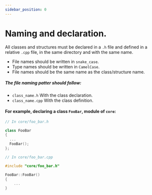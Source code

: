 ```yaml
---
sidebar_position: 0
---
```


# Naming and declaration.

All classes and structures must be declared in a `.h` file and defined in a relative `.cpp` file, in the same directory and with the same name.

- File names should be written in `snake_case`.
- Type names should be written in `CamelCase`.
- File names should be the same name as the class/structure name.

##### The file naming patter should follow:

- `class_name.h` With the class declaration.
- `class_name.cpp` With the class definition.

#### For example, declaring a class `FooBar`, module of `core`:

```cpp
// In core/foo_bar.h

class FooBar
{
  ...
  FooBar();
};

// In core/foo_bar.cpp

#include "core/foo_bar.h"

FooBar::FooBar()
{
    ...
}

```
